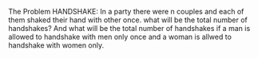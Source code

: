 The Problem HANDSHAKE: In a party there were n couples and each of them shaked their hand with other once.
what will be the total number of handshakes? And what will be the total number of handshakes if a man is 
allowed to handshake with men only once and a woman is allwed to handshake with women only. 
